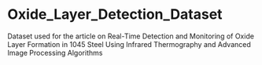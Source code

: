 # Oxide_Layer_Detection_Dataset
Dataset used for the article on Real-Time Detection and Monitoring of Oxide Layer Formation in 1045 Steel Using Infrared Thermography and Advanced Image Processing Algorithms
